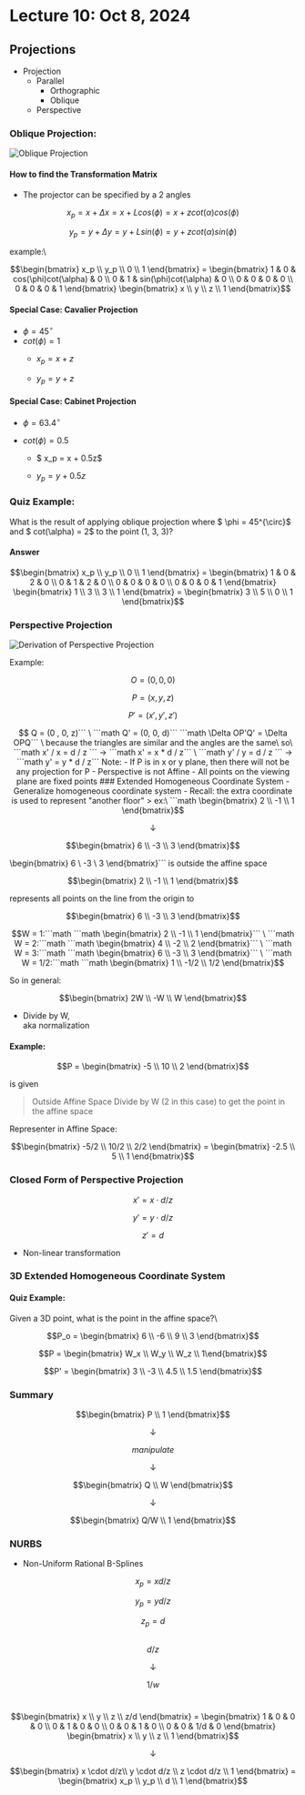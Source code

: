 # Lecture 10: Oct 8, 2024
## Projections
- Projection
    - Parallel
        - Orthographic
        - Oblique
    - Perspective

### Oblique Projection:
![Oblique Projection](<images/Screenshot 2024-10-08 142542.png>)
#### How to find the Transformation Matrix
- The projector can be specified by a 2 angles

```math
x_p = x + \Delta x = x + L cos(\phi) = x + z cot(\alpha)cos(\phi)
```

```math
y_p= y + \Delta y = y + L sin(\phi) = y + z cot(\alpha)sin(\phi)
```


example:\
```math
\begin{bmatrix} x_p \\ y_p \\ 0 \\ 1 \end{bmatrix} = \begin{bmatrix} 1 & 0 & cos(\phi)cot(\alpha) & 0 \\ 0 & 1 & sin(\phi)cot(\alpha) & 0 \\ 0 & 0 & 0 & 0 \\ 0 & 0 & 0 & 1 \end{bmatrix} \begin{bmatrix} x \\ y \\ z \\ 1 \end{bmatrix}
```

#### Special Case: Cavalier Projection
- $\phi = 45^{\circ}$
- $cot(\phi) = 1$
    - $x_p = x + z$

    - $y_p = y + z$


#### Special Case: Cabinet Projection
- $\phi = 63.4^{\circ}$

- $cot(\phi) = 0.5$

    - $
    x_p = x + 0.5z$

    - $y_p = y + 0.5z$


### Quiz Example:
What is the result of applying oblique projection where $
\phi = 45^{\circ}$
 and $
cot(\alpha) = 2$
 to the point (1, 3, 3)?

#### Answer
```math
\begin{bmatrix} x_p \\ y_p \\ 0 \\ 1 \end{bmatrix} = \begin{bmatrix} 1 & 0 & 2 & 0 \\ 0 & 1 & 2 & 0 \\ 0 & 0 & 0 & 0 \\ 0 & 0 & 0 & 1 \end{bmatrix} \begin{bmatrix} 1 \\ 3 \\ 3 \\ 1 \end{bmatrix} = \begin{bmatrix} 3 \\ 5 \\ 0 \\ 1 \end{bmatrix}
```


### Perspective Projection
![Derivation of Perspective Projection](<images/Screenshot 2024-10-08 144052.png>)

Example:
```math
O = (0, 0, 0)
```

```math
P = (x, y, z)
```

```math
P' = (x', y', z')
```


```math
 Q = (0 , 0, z)```
\
```math
 Q' = (0, 0, d)```


```math
\Delta OP'Q' = \Delta OPQ```
\
because the triangles are similar and the angles are the same\

so\
```math
x' / x = d / z ```
 -> ```math
x' = x * d / z```
\
```math
y' / y = d / z ```
 -> ```math
y' = y * d / z```


Note:
- If P is in x or y plane, then there will not be any projection for P
- Perspective is not Affine
- All points on the viewing plane are fixed points

### Extended Homogeneous Coordinate System
- Generalize homogeneous coordinate system
- Recall: the extra coordinate is used to represent "another floor"
> ex:\
```math
\begin{bmatrix} 2 \\ -1 \\ 1 \end{bmatrix}
```
```math
\downarrow
```
```math
\begin{bmatrix} 6 \\ -3 \\ 3 \end{bmatrix}
```


> ```math
\begin{bmatrix} 6 \\ -3 \\ 3 \end{bmatrix}```
 is outside the affine space

```math
\begin{bmatrix} 2 \\ -1 \\ 1 \end{bmatrix}
```
represents all points on the line from the origin to 
```math
\begin{bmatrix} 6 \\ -3 \\ 3 \end{bmatrix}
```


```math
W = 1:```math
 ```math
\begin{bmatrix} 2 \\ -1 \\ 1 \end{bmatrix}```
\
```math
W = 2:```math
 ```math
\begin{bmatrix} 4 \\ -2 \\ 2 \end{bmatrix}```
\
```math
W = 3:```math
 ```math
\begin{bmatrix} 6 \\ -3 \\ 3 \end{bmatrix}```
\
```math
W = 1/2:```math
```math
\begin{bmatrix} 1 \\ -1/2 \\ 1/2 \end{bmatrix}
```

So in general:
```math
\begin{bmatrix} 2W \\ -W \\ W \end{bmatrix}
```

- Divide by W,\
aka normalization

#### Example:
```math
P = \begin{bmatrix} -5 \\ 10 \\ 2 \end{bmatrix}
```
is given
> Outside Affine Space
> Divide by W (2 in this case) to get the point in the affine space

Representer in Affine Space: 
```math
\begin{bmatrix} -5/2 \\ 10/2 \\ 2/2 \end{bmatrix} = \begin{bmatrix} -2.5 \\ 5 \\ 1 \end{bmatrix}
```

### Closed Form of Perspective Projection
```math
x' = x \cdot d / z
```

```math
y' = y \cdot d / z
```

```math
z' = d
```

- Non-linear transformation

### 3D Extended Homogeneous Coordinate System
#### Quiz Example:
Given a 3D point, what is the point in the affine space?\
```math
P_o = \begin{bmatrix} 6 \\ -6 \\ 9 \\ 3 \end{bmatrix}
```

```math
P = \begin{bmatrix} W_x \\ W_y \\ W_z \\ 1\end{bmatrix}
```

```math
P' = \begin{bmatrix} 3 \\ -3 \\ 4.5 \\ 1.5 \end{bmatrix}
```


### Summary
```math
\begin{bmatrix} P \\ 1 \end{bmatrix}
```

```math
\downarrow
```
```math
manipulate
```
```math
\downarrow
```
```math
\begin{bmatrix} Q \\ W \end{bmatrix}
```
```math
\downarrow
```

```math
\begin{bmatrix} Q/W \\ 1 \end{bmatrix}
```


### NURBS
- Non-Uniform Rational B-Splines
```math
x_p = x d/z
```

```math
y_p = y d/z
```

```math
z_p = d
```
##

```math
d/z
```
```math
\downarrow
``` 
```math
1/w
```
# 

```math
\begin{bmatrix} x \\ y \\ z \\ z/d \end{bmatrix} = \begin{bmatrix} 1 & 0 & 0 & 0 \\ 0 & 1 & 0 & 0 \\ 0 & 0 & 1 & 0 \\ 0 & 0 & 1/d & 0 \end{bmatrix} \begin{bmatrix} x \\ y \\ z \\ 1 \end{bmatrix}
```
```math
\downarrow
```
```math
\begin{bmatrix} x \cdot d/z\\ y \cdot d/z \\ z \cdot d/z \\ 1 \end{bmatrix}
=
\begin{bmatrix} x_p \\ y_p \\ d \\ 1 \end{bmatrix}
```
